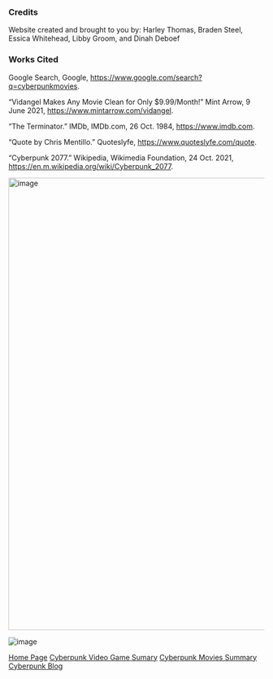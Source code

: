 ### Credits
Website created and brought to you by: Harley Thomas, Braden Steel, Essica Whitehead, Libby Groom, and  Dinah Deboef 
### Works Cited
Google Search, Google, https://www.google.com/search?q=cyberpunkmovies.

“Vidangel Makes Any Movie Clean for Only $9.99/Month!” Mint Arrow, 9 June 2021, https://www.mintarrow.com/vidangel.

“The Terminator.” IMDb, IMDb.com, 26 Oct. 1984, https://www.imdb.com.

“Quote by Chris Mentillo.” Quoteslyfe, https://www.quoteslyfe.com/quote.

“Cyberpunk 2077.” Wikipedia, Wikimedia Foundation, 24 Oct. 2021, https://en.m.wikipedia.org/wiki/Cyberpunk_2077.

<img width="890" alt="image" src="https://user-images.githubusercontent.com/92458635/139140994-fc185204-895e-4233-838f-b75697973e14.png">

![image](https://user-images.githubusercontent.com/92458635/140414315-95ae284c-51b6-41a9-9d2f-6a88a8cb3465.png)

[Home Page](https://github.com/Dd161616/Cyber_Punk/blob/main/Home%20Page.md)
[Cyberpunk Video Game Sumary]()
[Cyberpunk Movies Summary]()
[Cyberpunk Blog]()
